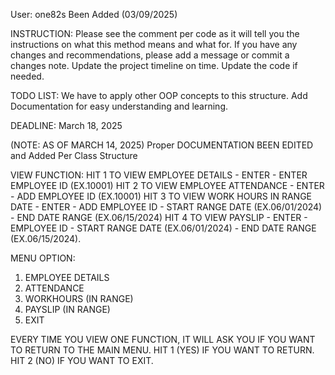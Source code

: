 User: one82s Been Added (03/09/2025)

INSTRUCTION: 
Please see the comment per code as it will tell you the instructions on what this method means and what for. 
If you have any changes and recommendations, please add a message or commit a changes note. 
Update the project timeline on time. 
Update the code if needed. 


TODO LIST: We have to apply other OOP concepts to this structure. Add  Documentation for easy understanding and learning. 

DEADLINE: March 18, 2025

(NOTE: AS OF MARCH 14, 2025)
Proper DOCUMENTATION BEEN EDITED and Added Per Class Structure

VIEW FUNCTION: 
HIT 1 TO VIEW EMPLOYEE DETAILS - ENTER - ENTER EMPLOYEE ID (EX.10001)
HIT 2 TO VIEW EMPLOYEE ATTENDANCE - ENTER - ADD EMPLOYEE ID (EX.10001)
HIT 3 TO VIEW WORK HOURS IN RANGE DATE - ENTER - ADD EMPLOYEE ID - START RANGE DATE (EX.06/01/2024) - END DATE RANGE (EX.06/15/2024)
HIT 4 TO VIEW PAYSLIP - ENTER - EMPLOYEE ID - START RANGE DATE (EX.06/01/2024) - END DATE RANGE (EX.06/15/2024). 

MENU OPTION: 
1. EMPLOYEE DETAILS
2. ATTENDANCE
3. WORKHOURS (IN RANGE)
4. PAYSLIP (IN RANGE)
5. EXIT

EVERY TIME YOU VIEW ONE FUNCTION, IT WILL ASK YOU IF YOU WANT TO RETURN TO THE MAIN MENU. 
HIT 1 (YES) IF YOU WANT TO RETURN. 
HIT 2 (NO) IF YOU WANT TO EXIT. 

